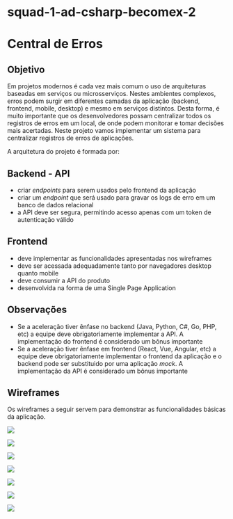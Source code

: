 # squad-1-ad-csharp-becomex-2
# Central de Erros

## Objetivo

Em projetos modernos é cada vez mais comum o uso de arquiteturas baseadas em serviços ou microsserviços. Nestes ambientes complexos, erros podem surgir em diferentes camadas da aplicação (backend, frontend, mobile, desktop) e mesmo em serviços distintos. Desta forma, é muito importante que os desenvolvedores possam centralizar todos os registros de erros em um local, de onde podem monitorar e tomar decisões mais acertadas. Neste projeto vamos implementar um sistema para centralizar registros de erros de aplicações. 

A arquitetura do projeto é formada por:

## Backend - API

- criar *endpoints* para serem usados pelo frontend da aplicação
- criar um *endpoint* que será usado para gravar os logs de erro em um banco de dados relacional
- a API deve ser segura, permitindo acesso apenas com um token de autenticação válido

## Frontend

- deve implementar as funcionalidades apresentadas nos wireframes
- deve ser acessada adequadamente tanto por navegadores desktop quanto mobile
- deve consumir a API do produto
- desenvolvida na forma de uma Single Page Application

## Observações

- Se a aceleração tiver ênfase no backend (Java, Python, C#, Go, PHP, etc) a equipe deve obrigatoriamente implementar a API. A implementação do frontend é considerado um bônus importante
- Se a aceleração tiver ênfase em frontend (React, Vue, Angular, etc) a equipe deve obrigatoriamente implementar o frontend da aplicação e o backend pode ser substituido por uma aplicação *mock*. A implementação da API é considerado um bônus importante

## Wireframes

Os wireframes a seguir servem para demonstrar as funcionalidades básicas da aplicação.

![](https://codenation-challenges.s3-us-west-1.amazonaws.com/central-erros/1-cadastro.png)

![](https://codenation-challenges.s3-us-west-1.amazonaws.com/central-erros/2-login.png)

![](https://codenation-challenges.s3-us-west-1.amazonaws.com/central-erros/3-dashboard.png)

![](https://codenation-challenges.s3-us-west-1.amazonaws.com/central-erros/4-ambientes.png)

![](https://codenation-challenges.s3-us-west-1.amazonaws.com/central-erros/5-order.png)

![](https://codenation-challenges.s3-us-west-1.amazonaws.com/central-erros/6-filtro.png)

![](https://codenation-challenges.s3-us-west-1.amazonaws.com/central-erros/7-detalhes.png)
